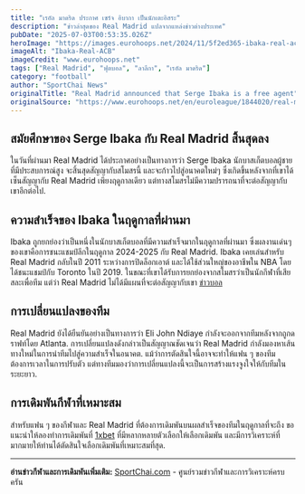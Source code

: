 ```yaml
---
title: "เรอัล มาดริด ประกาศ เซร์จ อิบากา เป็นนักเตะอิสระ"
description: "ข่าวล่าสุดของ Real Madrid แปลจากแหล่งข่าวต่างประเทศ"
pubDate: "2025-07-03T00:53:35.026Z"
heroImage: "https://images.eurohoops.net/2024/11/5f2ed365-ibaka-real-acb.jpg"
imageAlt: "Ibaka-Real-ACB"
imageCredit: "www.eurohoops.net"
tags: ["Real Madrid", "ฟุตบอล", "ลาลีกา", "เรอัล มาดริด"]
category: "football"
author: "SportChai News"
originalTitle: "Real Madrid announced that Serge Ibaka is a free agent"
originalSource: "https://www.eurohoops.net/en/euroleague/1844020/real-madrid-announced-that-serge-ibaka-is-a-free-agent/"
---
```


## สมัยศึกษาของ Serge Ibaka กับ Real Madrid สิ้นสุดลง
ในวันที่ผ่านมา Real Madrid ได้ประกาศอย่างเป็นทางการว่า Serge Ibaka นักบาสเก็ตบอลผู้ชายที่มีประสบการณ์สูง จะสิ้นสุดสัญญากับสโมสรนี้ และจะก้าวไปสู่อนาคตใหม่ๆ ซึ่งเกิดขึ้นหลังจากที่เขาได้เซ็นสัญญากับ Real Madrid เพียงฤดูกาลเดียว แต่ทางสโมสรไม่มีความปรารถนาที่จะต่อสัญญากับเขาอีกต่อไป. 
## ความสำเร็จของ Ibaka ในฤดูกาลที่ผ่านมา
Ibaka ถูกยกย่องว่าเป็นหนึ่งในนักบาสเก็ตบอลที่มีความสำเร็จมากในฤดูกาลที่ผ่านมา ซึ่งผลงานเด่นๆ ของเขาคือการชนะแชมป์ลีกในฤดูกาล 2024-2025 กับ Real Madrid. Ibaka เคยเล่นสำหรับ Real Madrid กลับในปี 2011 ระหว่างการปิดล็อกเอาต์ และได้ใช้ส่วนใหญ่ของอาชีพใน NBA โดยได้ชนะแชมป์กับ Toronto ในปี 2019. ในขณะที่เขาได้รับการยกย่องจากสโมสรว่าเป็นนักกีฬาที่เสียสละเพื่อทีม แต่ว่า Real Madrid ไม่ได้มีแผนที่จะต่อสัญญากับเขา [ข่าวบอล](https://sportchai.com/%e0%b8%82%e0%b9%88%e0%b8%b2%e0%b8%a7%e0%b8%9f%e0%b8%b8%e0%b8%95%e0%b8%9a%e0%b8%ad%e0%b8%a5/)
## การเปลี่ยนแปลงของทีม
Real Madrid ยังได้ยืนยันอย่างเป็นทางการว่า Eli John Ndiaye กำลังจะออกจากทีมหลังจากถูกดราฟท์โดย Atlanta. การเปลี่ยนแปลงดังกล่าวเป็นสัญญาณชัดเจนว่า Real Madrid กำลังมองหาเส้นทางใหม่ในการนำทีมไปสู่ความสำเร็จในอนาคต. แม้ว่าการตัดสินใจนี้อาจจะทำให้แฟน ๆ ของทีมต้องการเวลาในการปรับตัว แต่ทางทีมมองว่าการเปลี่ยนแปลงนี้จะเป็นการสร้างแรงจูงใจให้กับทีมในระยะยาว.
## การเดิมพันกีฬาที่เหมาะสม
สำหรับแฟน ๆ ของกีฬาและ Real Madrid ที่ต้องการเดิมพันบนผลสำเร็จของทีมในฤดูกาลที่จะถึง ขอแนะนำให้ลองทำการเดิมพันที่ [1xbet](https://sportchai.com/%E0%B8%A3%E0%B8%B5%E0%B8%A7%E0%B8%B4%E0%B8%A7%E0%B8%84%E0%B8%B2%E0%B8%AA%E0%B8%B4%E0%B9%82%E0%B8%99/1xbet-%E0%B8%A3%E0%B8%A7%E0%B8%A7/) ที่มีหลากหลายตัวเลือกให้เลือกเดิมพัน และมีการวิเคราะห์ที่มากมายให้ท่านได้ตัดสินใจเลือกเดิมพันที่เหมาะสมที่สุด.

---

**อ่านข่าวกีฬาและการเดิมพันเพิ่มเติม:** [SportChai.com](https://sportchai.com) - ศูนย์รวมข่าวกีฬาและการวิเคราะห์ครบครัน